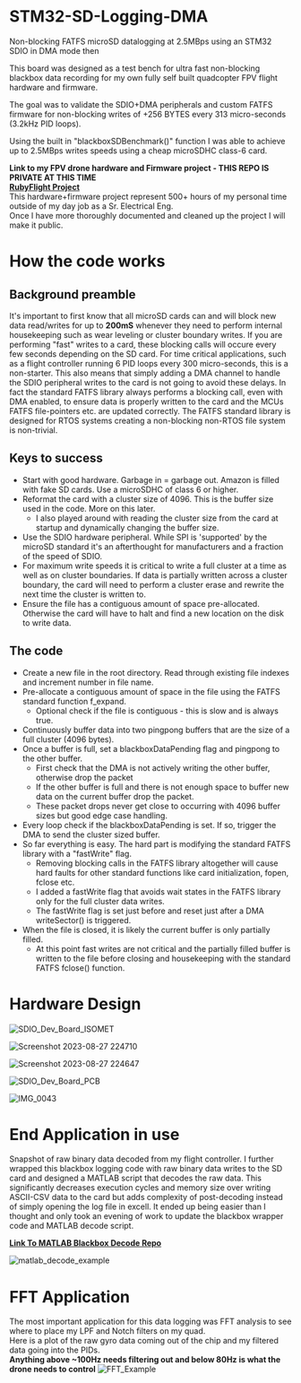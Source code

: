 # STM32-SD-Logging-DMA
Non-blocking FATFS microSD datalogging at 2.5MBps using an STM32 SDIO in DMA mode then

This board was designed as a test bench for ultra fast non-blocking blackbox data recording for my own fully self built quadcopter FPV flight hardware and firmware.

The goal was to validate the SDIO+DMA peripherals and custom FATFS firmware for non-blocking writes of +256 BYTES every 313 micro-seconds (3.2kHz PID loops).

Using the built in "blackboxSDBenchmark()" function I was able to achieve up to 2.5MBps writes speeds using a cheap microSDHC class-6 card.

**Link to my FPV drone hardware and Firmware project - THIS REPO IS PRIVATE AT THIS TIME**  
[**RubyFlight Project**](https://github.com/MathewMorrow/rubyflight.git/)  
This hardware+firmware project represent 500+ hours of my personal time outside of my day job as a Sr. Electrical Eng.  
Once I have more thoroughly documented and cleaned up the project I will make it public.

# How the code works  
## Background preamble
It's important to first know that all microSD cards can and will block new data read/writes for up to **200mS** whenever they need to perform internal housekeeping such as wear leveling or cluster boundary writes. If you are performing "fast" writes to a card, these blocking calls will occure every few seconds depending on the SD card. For time critical applications, such as a flight controller running 6 PID loops every 300 micro-seconds, this is a non-starter. This also means that simply adding a DMA channel to handle the SDIO peripheral writes to the card is not going to avoid these delays. In fact the standard FATFS library always performs a blocking call, even with DMA enabled, to ensure data is properly written to the card and the MCUs FATFS file-pointers etc. are updated correctly. The FATFS standard library is designed for RTOS systems creating a non-blocking non-RTOS file system is non-trivial.  
## Keys to success  
* Start with good hardware. Garbage in = garbage out. Amazon is filled with fake SD cards. Use a microSDHC of class 6 or higher.
* Reformat the card with a cluster size of 4096. This is the buffer size used in the code. More on this later.
    * I also played around with reading the cluster size from the card at startup and dynamically changing the buffer size.
* Use the SDIO hardware peripheral. While SPI is 'supported' by the microSD standard it's an afterthought for manufacturers and a fraction of the speed of SDIO.
* For maximum write speeds it is critical to write a full cluster at a time as well as on cluster boundaries. If data is partially written across a cluster boundary, the card will need to perform a cluster erase and rewrite the next time the cluster is written to.
* Ensure the file has a contiguous amount of space pre-allocated. Otherwise the card will have to halt and find a new location on the disk to write data.
## The code  
* Create a new file in the root directory. Read through existing file indexes and increment number in file name.
* Pre-allocate a contiguous amount of space in the file using the FATFS standard function f_expand.
   * Optional check if the file is contiguous - this is slow and is always true.
* Continuously buffer data into two pingpong buffers that are the size of a full cluster (4096 bytes).
* Once a buffer is full, set a blackboxDataPending flag and pingpong to the other buffer.
    * First check that the DMA is not actively writing the other buffer, otherwise drop the packet
    * If the other buffer is full and there is not enough space to buffer new data on the current buffer drop the packet.
    * These packet drops never get close to occurring with 4096 buffer sizes but good edge case handling.
* Every loop check if the blackboxDataPending is set. If so, trigger the DMA to send the cluster sized buffer.
* So far everything is easy. The hard part is modifying the standard FATFS library with a "fastWrite" flag.
    * Removing blocking calls in the FATFS library altogether will cause hard faults for other standard functions like card initialization, fopen, fclose etc.
    * I added a fastWrite flag that avoids wait states in the FATFS library only for the full cluster data writes.
    * The fastWrite flag is set just before and reset just after a DMA writeSector() is triggered.
* When the file is closed, it is likely the current buffer is only partially filled.
    * At this point fast writes are not critical and the partially filled buffer is written to the file before closing and housekeeping with the standard FATFS fclose() function.

# Hardware Design
![SDIO_Dev_Board_ISOMET](https://github.com/MathewMorrow/STM32-SD-Logging-DMA/assets/50677844/8266ebc9-88af-463e-90df-691020a96654)

![Screenshot 2023-08-27 224710](https://github.com/MathewMorrow/STM32-SD-Logging-DMA/assets/50677844/fb199d7d-89ec-41c2-9682-daa8ceea8deb)

![Screenshot 2023-08-27 224647](https://github.com/MathewMorrow/STM32-SD-Logging-DMA/assets/50677844/517ffbcf-851b-4d67-b90e-8ff8f3fcacf9)

![SDIO_Dev_Board_PCB](https://github.com/MathewMorrow/STM32-SD-Logging-DMA/assets/50677844/ca3d4cf8-f235-4ad0-9c22-dc99864ec901)

![IMG_0043](https://github.com/MathewMorrow/STM32-SD-Logging-DMA/assets/50677844/4522d70e-8b15-4562-a890-a9d9e68322ce)

# End Application in use
Snapshot of raw binary data decoded from my flight controller. I further wrapped this blackbox logging code with raw binary data writes to the SD card and designed a MATLAB script that decodes the raw data. This significantly decreases execution cycles and memory size over writing ASCII-CSV data to the card but adds complexity of post-decoding instead of simply opening the log file in excell. It ended up being easier than I thought and only took an evening of work to update the blackbox wrapper code and MATLAB decode script.  

[**Link To MATLAB Blackbox Decode Repo**](https://github.com/MathewMorrow/Ruby-Blackbox-Decode.git)

![matlab_decode_example](https://github.com/MathewMorrow/STM32-SD-Logging-DMA/assets/50677844/5cdc683e-28ab-40dc-8775-f0ccb034343a)

# FFT Application
The most important application for this data logging was FFT analysis to see where to place my LPF and Notch filters on my quad.  
Here is a plot of the raw gyro data coming out of the chip and my filtered data going into the PIDs.  
**Anything above ~100Hz needs filtering out and below 80Hz is what the drone needs to control**
![FFT_Example](https://github.com/MathewMorrow/STM32-SD-Logging-DMA/assets/50677844/391683b6-83b7-4e12-879b-0fdffa7c5188)


